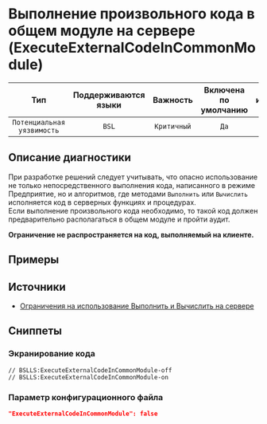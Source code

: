 # Выполнение произвольного кода в общем модуле на сервере (ExecuteExternalCodeInCommonModule)

|            Тип             |    Поддерживаются<br>языки    |  Важность   |    Включена<br>по умолчанию    |    Время на<br>исправление (мин)    |               Теги                |
|:--------------------------:|:-----------------------------:|:-----------:|:------------------------------:|:-----------------------------------:|:---------------------------------:|
| `Потенциальная уязвимость` |             `BSL`             | `Критичный` |              `Да`              |                `15`                 |    `badpractice`<br>`standard`    |

<!-- Блоки выше заполняются автоматически, не трогать -->
## Описание диагностики
<!-- Описание диагностики заполняется вручную. Необходимо понятным языком описать смысл и схему работу -->

При разработке решений следует учитывать, что опасно использование не только непосредственного выполнения кода, написанного в режиме Предприятие, но и алгоритмов, где методами `Выполнить` или `Вычислить` исполняется код в серверных функциях и процедурах.  
Если выполнение произвольного кода необходимо, то такой код должен предварительно располагаться в общем модуле и пройти аудит.

**Ограничение не распространяется на код, выполняемый на клиенте.**

## Примеры
<!-- В данном разделе приводятся примеры, на которые диагностика срабатывает, а также можно привести пример, как можно исправить ситуацию -->

## Источники
<!-- Необходимо указывать ссылки на все источники, из которых почерпнута информация для создания диагностики -->


* [Ограничения на использование Выполнить и Вычислить на сервере](https://its.1c.ru/db/v8std#content:770:hdoc)

## Сниппеты

<!-- Блоки ниже заполняются автоматически, не трогать -->
### Экранирование кода

```bsl
// BSLLS:ExecuteExternalCodeInCommonModule-off
// BSLLS:ExecuteExternalCodeInCommonModule-on
```

### Параметр конфигурационного файла

```json
"ExecuteExternalCodeInCommonModule": false
```
